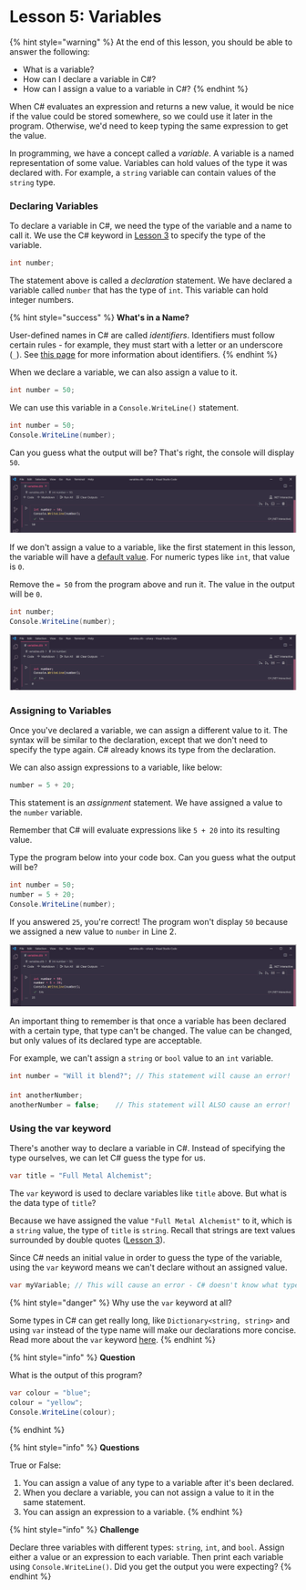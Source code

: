 # Lesson 5: Variables

{% hint style="warning" %}
At the end of this lesson, you should be able to answer the following:

* What is a variable?
* How can I declare a variable in C\#?
* How can I assign a value to a variable in C\#?
{% endhint %}

When C\# evaluates an expression and returns a new value, it would be nice if the value could be stored somewhere, so we could use it later in the program. Otherwise, we'd need to keep typing the same expression to get the value.

In programming, we have a concept called a _variable_. A variable is a named representation of some value. Variables can hold values of the type it was declared with. For example, a `string` variable can contain values of the `string` type.

### Declaring Variables

To declare a variable in C\#, we need the type of the variable and a name to call it. We use the C\# keyword in [Lesson 3](lesson-3-data-types.md) to specify the type of the variable.

```csharp
int number;
```

The statement above is called a _declaration_ statement. We have declared a variable called `number` that has the type of `int`.  This variable can hold integer numbers.

{% hint style="success" %}
**What's in a Name?**

User-defined names in C\# are called _identifiers_. Identifiers must follow certain rules - for example, they must start with a letter or an underscore \(`_`\). See [this page](https://docs.microsoft.com/en-us/dotnet/csharp/fundamentals/coding-style/identifier-names) for more information about identifiers.
{% endhint %}

When we declare a variable, we can also assign a value to it.

```csharp
int number = 50;
```

We can use this variable in a `Console.WriteLine()` statement.

```csharp
int number = 50;
Console.WriteLine(number);
```

Can you guess what the output will be? That's right, the console will display `50`.

![](../.gitbook/assets/2021-07-10_21-56-03.png)

If we don't assign a value to a variable, like the first statement in this lesson, the variable will have a [default value](https://docs.microsoft.com/en-us/dotnet/csharp/language-reference/builtin-types/default-values). For numeric types like `int`, that value is `0`.

Remove the  `= 50` from the program above and run it. The value in the output will be `0`.

```csharp
int number;
Console.WriteLine(number);
```

![](../.gitbook/assets/2021-07-10_21-56-47.png)

### Assigning to Variables

Once you've declared a variable, we can assign a different value to it. The syntax will be similar to the declaration, except that we don't need to specify the type again. C\# already knows its type from the declaration.

We can also assign expressions to a variable, like below:

```csharp
number = 5 + 20;
```

This statement is an _assignment_ statement. We have assigned a value to the `number` variable.

Remember that C\# will evaluate expressions like `5 + 20` into its resulting value.

Type the program below into your code box. Can you guess what the output will be?

```csharp
int number = 50;
number = 5 + 20;
Console.WriteLine(number);
```

If you answered `25`, you're correct! The program won't display `50` because we assigned a new value to `number` in Line 2.

![](../.gitbook/assets/2021-07-10_21-58-26.png)

An important thing to remember is that once a variable has been declared with a certain type, that type can't be changed. The value can be changed, but only values of its declared type are acceptable.

For example, we can't assign a `string` or `bool` value to an `int` variable.

```csharp
int number = "Will it blend?"; // This statement will cause an error!

int anotherNumber;
anotherNumber = false;    // This statement will ALSO cause an error!
```

### Using the var keyword

There's another way to declare a variable in C\#. Instead of specifying the type ourselves, we can let C\# guess the type for us.

```csharp
var title = "Full Metal Alchemist";
```

The `var` keyword is used to declare variables like `title` above. But what is the data type of `title`?

Because we have assigned the value `"Full Metal Alchemist"` to it, which is a `string` value, the type of `title` is `string`. Recall that strings are text values surrounded by double quotes \([Lesson 3](lesson-3-data-types.md)\).

Since C\# needs an initial value in order to guess the type of the variable, using the `var` keyword means we can't declare without an assigned value.

```csharp
var myVariable; // This will cause an error - C# doesn't know what type it is!
```

{% hint style="danger" %}
Why use the `var` keyword at all? 

Some types in C\# can get really long, like `Dictionary<string, string>` and using `var` instead of the type name will make our declarations more concise. Read more about the `var` keyword [here](https://docs.microsoft.com/en-us/dotnet/csharp/language-reference/keywords/var).
{% endhint %}

{% hint style="info" %}
**Question**

What is the output of this program?

```csharp
var colour = "blue";
colour = "yellow";
Console.WriteLine(colour);
```
{% endhint %}

{% hint style="info" %}
**Questions**

True or False: 

1. You can assign a value of any type to a variable after it's been declared.
2. When you declare a variable, you can not assign a value to it in the same statement.
3. You can assign an expression to a variable.
{% endhint %}

{% hint style="info" %}
**Challenge**

Declare three variables with different types: `string`, `int`, and `bool`. Assign either a value or an expression to each variable. Then print each variable using `Console.WriteLine()`. Did you get the output you were expecting?
{% endhint %}

